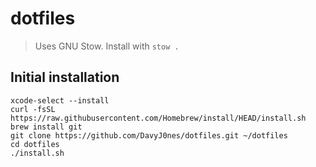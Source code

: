 # dotfiles

> Uses GNU Stow. Install with `stow .`

## Initial installation

```shell
xcode-select --install
curl -fsSL https://raw.githubusercontent.com/Homebrew/install/HEAD/install.sh
brew install git
git clone https://github.com/DavyJ0nes/dotfiles.git ~/dotfiles
cd dotfiles
./install.sh

```
